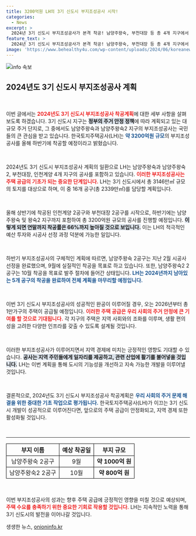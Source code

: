 ```yaml
---
title: 3200억원 LH의 3기 신도시 부지조성공사 시작!
categories:
  - News
excerpt: >
  2024년 3기 신도시 부지조성공사가 본격 착공! 남양주왕숙, 부천대장 등 총 4개 지구에서 3200억원 규모의 대규모 프로젝트가 시작됩니다. 2026년부터 1만 가구 입주 가능!
feature_text: >
  2024년 3기 신도시 부지조성공사가 본격 착공! 남양주왕숙, 부천대장 등 총 4개 지구에서 3200억원 규모의 대규모 프로젝트가 시작됩니다. 2026년부터 1만 가구 입주 가능!
image: 'https://www.behealthy4u.com/wp-content/uploads/2024/06/koreanews.jpg'
---
```


<p><img src="https://www.behealthy4u.com/wp-content/uploads/2024/06/koreanews.jpg" alt="info 속보" /></p>

<h2 data-ke-size="size26">2024년도 3기 신도시 부지조성공사 계획</h2>

<p data-ke-size="size16">&nbsp;</p>

<p>이번 글에서는 <b><span style="color: #ee2323;">2024년도 3기 신도시 부지조성공사 착공계획</span></b>에 대한 세부 사항을 살펴보도록 하겠습니다. 3기 신도시 지구는 <b><span style="background-color: #21538527;">정부의 주거 안정 정책</span></b>에 따라 계획되고 있는 대규모 주거 단지로, 그 중에서도 남양주왕숙과 남양주왕숙2 지구의 부지조성공사는 국민들의 큰 관심을 받고 있습니다. 한국토지주택공사(LH)는 <b><span style="color: #1a5490;">약 3200억원 규모</span></b>의 부지조성공사를 올해 하반기에 착공할 예정이라고 밝혔습니다. </p>

<p data-ke-size="size16">&nbsp;</p>

<p>2024년도 3기 신도시 부지조성공사 계획의 일환으로 LH는 남양주왕숙과 남양주왕숙2, 부천대장, 인천계양 4개 지구의 공사를 포함하고 있습니다. <b><span style="color: #ee2323;">이러한 부지조성공사는 주택 공급의 기초가 되는 중요한 단계입니다.</span></b> LH는 3기 신도시에서 총 3146만㎡ 규모의 토지를 대상으로 하며, 이 중 16개 공구(총 2339만㎡)를 담당할 계획입니다. </p>

<p data-ke-size="size16">&nbsp;</p>

<p>올해 상반기에 착공된 인천계양 2공구와 부천대장 2공구를 시작으로, 하반기에는 남양주왕숙 및 왕숙2 지구까지 포함하여 총 3200억원 규모의 공사를 진행할 예정입니다. <b><span style="background-color: #21538527;">이렇게 되면 연말까지 착공률은 66%까지 높아질 것으로 보입니다.</span></b> 이는 LH의 적극적인 예산 투자와 시공사 선정 과정 덕분에 가능한 일입니다. </p>

<p data-ke-size="size16">&nbsp;</p>

<p>하반기 부지조성공사의 구체적인 계획에 따르면, 남양주왕숙 2공구는 지난 2월 시공사 선정을 완료했으며, 9월에 실질적인 착공을 목표로 하고 있습니다. 또한, 남양주왕숙2 2공구는 10월 착공을 목표로 발주 절차에 들어간 상태입니다. <b><span style="color: #1a5490;">LH는 2024년까지 남아있는 5개 공구의 착공을 완료하여 전체 계획을 마무리할 예정입니다.</span></b></p>

<p data-ke-size="size16">&nbsp;</p>

<p>이번 3기 신도시 부지조성공사의 성공적인 완공이 이루어질 경우, 오는 2026년부터 총 1만가구의 주택이 공급될 예정입니다. <b><span style="color: #ee2323;">이러한 주택 공급은 우리 사회의 주거 안정에 큰 기여를 할 것으로 기대됩니다.</span></b> 각 지구의 주택은 지역 사회와의 조화를 이루며, 생활 편의성을 고려한 다양한 인프라를 갖출 수 있도록 설계될 것입니다. </p>

<p data-ke-size="size16">&nbsp;</p>

<p>이러한 부지조성공사가 이루어지면서 지역 경제에 미치는 긍정적인 영향도 기대할 수 있습니다. <b><span style="background-color: #21538527;">공사는 지역 주민들에게 일자리를 제공하고, 관련 산업에 활기를 불어넣을 것입니다.</span></b> LH는 이번 계획을 통해 도시의 기능성을 개선하고 지속 가능한 개발을 이루어낼 것입니다. </p>

<p data-ke-size="size16">&nbsp;</p>

<p>결론적으로, 2024년도 3기 신도시 부지조성공사 착공계획은 <b><span style="color: #1a5490;">우리 사회의 주거 문제 해결을 위한 중대한 기초 작업으로 평가됩니다.</span></b> 한국토지주택공사(LH)가 이끄는 3기 신도시 개발이 성공적으로 이루어진다면, 앞으로의 주택 공급이 안정화되고, 지역 경제 또한 활성화될 것입니다. </p>

<p data-ke-size="size16">&nbsp;</p>

<hr />

<table style="width:100%; border-collapse: collapse;">
  <tr>
    <th style="border: 1px solid #000; text-align: center;">부지 이름</th>
    <th style="border: 1px solid #000; text-align: center;">예상 착공일</th>
    <th style="border: 1px solid #000; text-align: center;">부지 규모</th>
  </tr>
  <tr>
    <td style="border: 1px solid #000; text-align: center;">남양주왕숙 2공구</td>
    <td style="border: 1px solid #000; text-align: center;">9월</td>
    <td style="border: 1px solid #000; text-align: center;"><b>약 1000억 원</b></td>
  </tr>
  <tr>
    <td style="border: 1px solid #000; text-align: center;">남양주왕숙2 2공구</td>
    <td style="border: 1px solid #000; text-align: center;">10월</td>
    <td style="border: 1px solid #000; text-align: center;"><b>약 800억 원</b></td>
  </tr>
</table>

<p data-ke-size="size16">&nbsp;</p>

<p>이번 부지조성공사의 성과는 향후 주택 공급에 긍정적인 영향을 미칠 것으로 예상되며, <b><span style="color: #ee2323;">주택 수요를 충족하기 위한 중요한 기회로 작용할 것입니다.</span></b> LH는 지속적인 노력을 통해 3기 신도시의 발전을 이어나갈 것입니다.</p>
생생한 뉴스, <a href="https://onioninfo.kr" rel="dofollow">onioninfo.kr</a>


